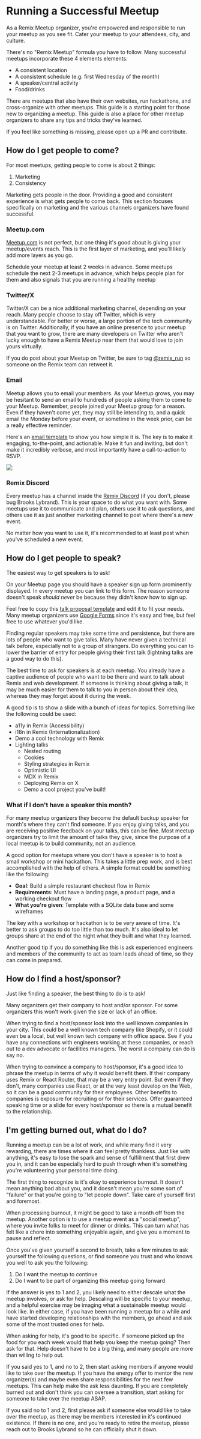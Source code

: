# Running a Successful Meetup

As a Remix Meetup organizer, you're empowered and responsible to run your meetup as you see fit. Cater your meetup to your attendees, city, and culture.

There's no "Remix Meetup" formula you have to follow. Many successful meetups incorporate these 4 elements elements:

- A consistent location
- A consistent schedule (e.g. first Wednesday of the month)
- A speaker/central activity
- Food/drinks

There are meetups that also have their own websites, run hackathons, and cross-organize with other meetups. This guide is a starting point for those new to organizing a meetup. This guide is also a place for other meetup organizers to share any tips and tricks they've learned.

If you feel like something is missing, please open up a PR and contribute.

## How do I get people to come?

For most meetups, getting people to come is about 2 things:

1. Marketing
2. Consistency

Marketing gets people in the door. Providing a good and consistent experience is what gets people to come back. This section focuses specifically on marketing and the various channels organizers have found successful.

### Meetup.com

[Meetup.com](https://www.meetup.com/) is not perfect, but one thing it's good about is giving your meetup/events reach. This is the first layer of marketing, and you'll likely add more layers as you go.

Schedule your meetup at least 2 weeks in advance. Some meetups schedule the next 2-3 meetups in advance, which helps people plan for them and also signals that you are running a healthy meetup

### Twitter/X

Twitter/X can be a nice additional marketing channel, depending on your reach. Many people choose to stay off Twitter, which is very understandable. For better or worse, a large portion of the tech community is on Twitter. Additionally, if you have an online presence to your meetup that you want to grow, there are many developers on Twitter who aren't lucky enough to have a Remix Meetup near them that would love to join yours virtually.

If you do post about your Meetup on Twitter, be sure to tag [@remix_run](https://x.com/remix_run) so someone on the Remix team can retweet it.

### Email

Meetup allows you to email your members. As your Meetup grows, you may be hesitant to send an email to hundreds of people asking them to come to your Meetup. Remember, people joined your Meetup group for a reason. Even if they haven't come yet, they may still be intending to, and a quick email the Monday before your event, or sometime in the week prior, can be a really effective reminder.

Here's an [email template](./templates/meetup-email.md) to show you how simple it is. The key is to make it engaging, to-the-point, and actionable. Make it fun and inviting, but don't make it incredibly verbose, and most importantly have a call-to-action to RSVP.

<img style="max-width: 600px;" src="./assets/contact-members.png">

### Remix Discord

Every meetup has a channel inside the [Remix Discord](https://rmx.as/discord) (if you don't, please bug Brooks Lybrand). This is your space to do what you want with. Some meetups use it to communicate and plan, others use it to ask questions, and others use it as just another marketing channel to post where there's a new event.

No matter how you want to use it, it's recommended to at least post when you've scheduled a new event.

## How do I get people to speak?

The easiest way to get speakers is to ask!

On your Meetup page you should have a speaker sign up form prominently displayed. In every meetup you can link to this form. The reason someone doesn't speak _should never_ be because they didn't know how to sign up.

Feel free to copy this [talk proposal template](./templates/talk-proposal.md) and edit it to fit your needs. Many meetup organizers use [Google Forms](https://www.google.com/forms/about/) since it's easy and free, but feel free to use whatever you'd like.

Finding regular speakers may take some time and persistence, but there are lots of people who want to give talks. Many have never given a technical talk before, especially not to a group of strangers. Do everything you can to lower the barrier of entry for people giving their first talk (lightning talks are a good way to do this).

The best time to ask for speakers is at each meetup. You already have a captive audience of people who want to be there and want to talk about Remix and web development. If someone is thinking about giving a talk, it may be much easier for them to talk to you in person about their idea, whereas they may forget about it during the week.

A good tip is to show a slide with a bunch of ideas for topics. Something like the following could be used:

- a11y in Remix (Accessibility)
- i18n in Remix (Internationalization)
- Demo a cool technology with Remix
- Lighting talks
  - Nested routing
  - Cookies
  - Styling strategies in Remix
  - Optimistic UI
  - MDX in Remix
  - Deploying Remix on X
  - Demo a cool project you’ve built!

### What if I don't have a speaker this month?

For many meetup organizers they become the default backup speaker for month's where they can't find someone. If you enjoy giving talks, and you are receiving positive feedback on your talks, this can be fine. Most meetup organizers try to limit the amount of talks they give, since the purpose of a local meetup is to build community, not an audience.

A good option for meetups where you don't have a speaker is to host a small workshop or mini hackathon. This takes a little prep work, and is best accomplished with the help of others. A simple format could be something like the following:

- **Goal**: Build a simple restaurant checkout flow in Remix
- **Requirements**: Must have a landing page, a product page, and a working checkout flow
- **What you're given**: Template with a SQLite data base and some wireframes

The key with a workshop or hackathon is to be very aware of time. It's better to ask groups to do too little than too much. It's also ideal to let groups share at the end of the night what they built and what they learned.

Another good tip if you do something like this is ask experienced engineers and members of the community to act as team leads ahead of time, so they can come in prepared.

## How do I find a host/sponsor?

Just like finding a speaker, the best thing to do is to ask!

Many organizers get their company to host and/or sponsor. For some organizers this won't work given the size or lack of an office.

When trying to find a host/sponsor look into the well known companies in your city. This could be a well known tech company like Shopify, or it could even be a local, but well known tech company with office space. See if you have any connections with engineers working at these companies, or reach out to a dev advocate or facilities managers. The worst a company can do is say no.

When trying to convince a company to host/sponsor, it's a good idea to phrase the meetup in terms of why it would benefit them. If their company uses Remix or React Router, that may be a very entry point. But even if they don't, many companies use React, or at the very least develop on the Web, so it can be a good community for their employees. Other benefits to companies is exposure for recruiting or for their services. Offer guaranteed speaking time or a slide for every host/sponsor so there is a mutual benefit to the relationship.

## I'm getting burned out, what do I do?

Running a meetup can be a lot of work, and while many find it very rewarding, there are times where it can feel pretty thankless. Just like with anything, it's easy to lose the spark and sense of fulfillment that first drew you in, and it can be especially hard to push through when it's something you're volunteering your personal time doing.

The first thing to recognize is it's okay to experience burnout. It doesn't mean anything bad about you, and it doesn't mean you're some sort of "failure" or that you're going to "let people down". Take care of yourself first and foremost.

When processing burnout, it might be good to take a month off from the meetup. Another option is to use a meetup event as a "social meetup", where you invite folks to meet for dinner or drinks. This can turn what has felt like a chore into something enjoyable again, and give you a moment to pause and reflect.

Once you've given yourself a second to breath, take a few minutes to ask yourself the following questions, or find someone you trust and who knows you well to ask you the following:

1. Do I want the meetup to continue
2. Do I want to be part of organizing this meetup going forward

If the answer is yes to 1 and 2, you likely need to either descale what the meetup involves, or ask for help. Descaling will be specific to your meetup, and a helpful exercise may be imaging what a sustainable meetup would look like. In either case, if you have been running a meetup for a while and have started developing relationships with the members, go ahead and ask some of the most trusted ones for help.

When asking for help, it's good to be specific. If someone picked up the food for you each week would that help you keep the meetup going? Then ask for that. Help doesn't have to be a big thing, and many people are more than willing to help out.

If you said yes to 1, and no to 2, then start asking members if anyone would like to take over the meetup. If you have the energy offer to mentor the new organizer(s) and maybe even share responsibilities for the next few meetups. This can help make the ask less daunting. If you are completely burned out and don't think you can oversee a transition, start asking for someone to take over the meetup ASAP.

If you said no to 1 and 2, first please ask if someone else would like to take over the meetup, as there may be members interested in it's continued existence. If there is no one, and you're ready to retire the meetup, please reach out to Brooks Lybrand so he can officially shut it down.
